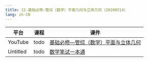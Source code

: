 ```yaml
---
title: 12.基础必修—管综（数学）平面几何与立体几何（20240314）
lang: zh-CN
---
```


| 平台       | 课程                                                                                                                                    | 课件                                                                                                                                                                                                                                                                |
|----------|---------------------------------------------------------------------------------------------------------------------------------------|-------------------------------------------------------------------------------------------------------------------------------------------------------------------------------------------------------------------------------------------------------------------|
| YouTube  | todo                                                                                                                                  | [基础必修—管综（数学）平面与立体几何](../../public/math/%E6%95%B0%E5%AD%A6-%E6%AD%A3%E5%BC%8F%E8%AF%BE/pdf/%E5%9F%BA%E7%A1%80%E5%BF%85%E4%BF%AE%E2%80%94%E7%AE%A1%E7%BB%BC%EF%BC%88%E6%95%B0%E5%AD%A6%EF%BC%89%E5%B9%B3%E9%9D%A2%E4%B8%8E%E7%AB%8B%E4%BD%93%E5%87%A0%E4%BD%95.pdf) |
| Untitled | todo  | [数学笔试一本通](../../public/math/%E6%95%B0%E5%AD%A6-%E5%9F%BA%E7%A1%80%E8%AF%BE/pdf/1.%E3%80%90%E7%AC%94%E8%AF%95%E4%B8%80%E6%9C%AC%E9%80%9A%E3%80%91%E7%AE%A1%E7%BB%BC-%E6%95%B0%E5%AD%A6.pdf)                                                                        |

